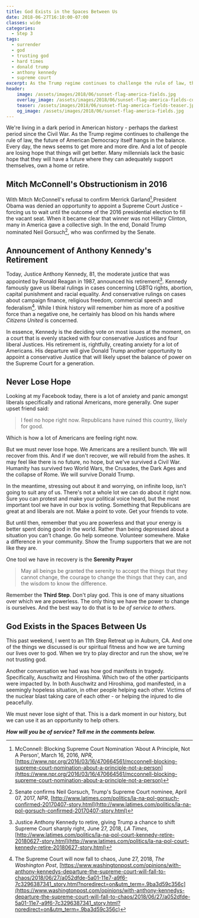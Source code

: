```yaml
---
title: God Exists in the Spaces Between Us
date: 2018-06-27T16:10:00-07:00
classes: wide
categories:
  - Step 3
tags:
  - surrender
  - god
  - trusting god
  - hard times
  - donald trump
  - anthony kennedy
  - supreme court
excerpt: As the Trump regime continues to challenge the rule of law, the future of American Democracy itself hangs in the balance. But we must never lose hope. Americans are nothing if not resilient.
header:
    image: /assets/images/2018/06/sunset-flag-america-fields.jpg       # Twitter (use 'overlay_image')
    overlay_image: /assets/images/2018/06/sunset-flag-america-fields-compressed.jpg  # Article header at 2048x768
    teaser: /assets/images/2018/06/sunset-flag-america-fields-teaser.jpg   # Shrink image to 575x216
    og_image: /assets/images/2018/06/sunset-flag-america-fields.jpg
---
```


We're living in a dark period in American history - perhaps the darkest period since the Civil War. As the Trump regime continues to challenge the rule of law, the future of American Democracy itself hangs in the balance. Every day, the news seems to get more and more dire. And a lot of people are losing hope that things will get better. Many millennials lack the basic hope that they will have a future where they can adequately support themselves, own a home or retire.

## Mitch McConnell's Obstructionism in 2016

With Mitch McConnell's refusal to confirm Merrick Garland[^1],President Obama was denied an opportunity to appoint a Supreme Court Justice - forcing us to wait until the outcome of the 2016 presidential election to fill the vacant seat. When it became clear that winner was not Hillary Clinton, many in America gave a collective sigh. In the end, Donald Trump nominated Neil Gorsuch[^2], who was confirmed by the Senate.

## Announcement of Anthony Kennedy's Retirement

Today, Justice Anthony Kennedy, 81, the moderate justice that was appointed by Ronald Reagan in 1987, announced his retirement[^3]. Kennedy famously gave us liberal rulings in cases concerning LGBTQ rights, abortion, capital punishment and racial equality. And conservative rulings on cases about campaign finance, religious freedom, commercial speech and federalism[^4]. While I think history will remember him as more of a positive force than a negative one, he certainly has blood on his hands where *Citizens United* is concerned.

In essence, Kennedy is the deciding vote on most issues at the moment, on a court that is evenly stacked with four conservative Justices and four liberal Justices. His retirement is, rightfully, creating anxiety for a lot of Americans. His departure will give Donald Trump another opportunity to appoint a conservative Justice that will likely upset the balance of power on the Supreme Court for a generation.

## Never Lose Hope

Looking at my Facebook today, there is a lot of anxiety and panic amongst liberals specifically and rational Americans, more generally. One super upset friend said:

> I feel no hope right now. Republicans have ruined this country, likely for good.

Which is how a lot of Americans are feeling right now. 

But we must never lose hope. We Americans are a resilient bunch. We will recover from this. And if we don't recover, we will rebuild from the ashes. It may feel like there is no future, no hope, but we've survived a Civil War. Humanity has survived two World Wars, the Crusades, the Dark Ages and the collapse of Rome. We will survive Donald Trump.

In the meantime, stressing out about it and worrying, on infinite loop, isn't going to suit any of us. There's not a whole lot we can do about it right now. Sure you can protest and make your political voice heard, but the most important tool we have in our box is voting. Something that Republicans are great at and liberals are not. Make a point to vote. Get your friends to vote.

But until then, remember that you are powerless and that your energy is better spent doing good in the world. Rather than being depressed about a situation you can't change. Go help someone. Volunteer somewhere. Make a difference in your community. Show the Trump supporters that we are not like they are.

One tool we have in recovery is the **Serenity Prayer**

> May all beings be granted the serenity to accept the things that they cannot change, the courage to change the things that they can, and the wisdom to know the difference.

Remember the **Third Step**. Don't play god. This is one of many situations over which we are powerless. The only thing we have the power to change is ourselves. And the best way to do that is to *be of service to others*.

## God Exists in the Spaces Between Us

This past weekend, I went to an 11th Step Retreat up in Auburn, CA. And one of the things we discussed is our spiritual fitness and how we are turning our lives over to god. When we try to play director and run the show, we're not trusting god.

Another conversation we had was how god manifests in tragedy. Specifically, Auschwitz and Hiroshima. Which two of the other participants were impacted by. In both Auschwitz and Hiroshima, god manifested, in a seemingly hopeless situation, in other people helping each other. Victims of the nuclear blast taking care of each other - or helping the injured to die peacefully.

We must never lose sight of that. This is a dark moment in our history, but we can use it as an opportunity to help others.

***How will you be of service? Tell me in the comments below.***

[^1]: McConnell: Blocking Supreme Court Nomination 'About A Principle, Not A Person', March 16, 2016, *NPR*, [https://www.npr.org/2016/03/16/470664561/mcconnell-blocking-supreme-court-nomination-about-a-principle-not-a-person](https://www.npr.org/2016/03/16/470664561/mcconnell-blocking-supreme-court-nomination-about-a-principle-not-a-person)

[^2]: Senate confirms Neil Gorsuch, Trump's Supreme Court nominee, April 07, 2017, *NPR*, [http://www.latimes.com/politics/la-na-pol-gorsuch-confirmed-20170407-story.html](http://www.latimes.com/politics/la-na-pol-gorsuch-confirmed-20170407-story.html)

[^3]: Justice Anthony Kennedy to retire, giving Trump a chance to shift Supreme Court sharply right, June 27, 2018, *LA Times*, [http://www.latimes.com/politics/la-na-pol-court-kennedy-retire-20180627-story.html](http://www.latimes.com/politics/la-na-pol-court-kennedy-retire-20180627-story.html)

[^4]: The Supreme Court will now fall to chaos, June 27, 2018, *The Washington Post*, [https://www.washingtonpost.com/opinions/with-anthony-kennedys-departure-the-supreme-court-will-fall-to-chaos/2018/06/27/a052dfde-5a01-11e7-a9f6-7c3296387341_story.html?noredirect=on&utm_term=.9ba3d59c356c](https://www.washingtonpost.com/opinions/with-anthony-kennedys-departure-the-supreme-court-will-fall-to-chaos/2018/06/27/a052dfde-5a01-11e7-a9f6-7c3296387341_story.html?noredirect=on&utm_term=.9ba3d59c356c)